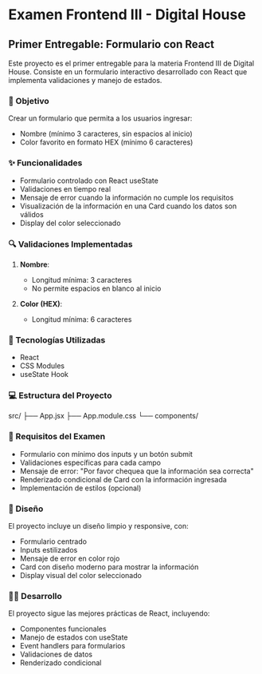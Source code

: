 # Examen Frontend III - Digital House
## Primer Entregable: Formulario con React

Este proyecto es el primer entregable para la materia Frontend III de Digital House. Consiste en un formulario interactivo desarrollado con React que implementa validaciones y manejo de estados.

### 🎯 Objetivo
Crear un formulario que permita a los usuarios ingresar:
- Nombre (mínimo 3 caracteres, sin espacios al inicio)
- Color favorito en formato HEX (mínimo 6 caracteres)

### ✨ Funcionalidades
- Formulario controlado con React useState
- Validaciones en tiempo real
- Mensaje de error cuando la información no cumple los requisitos
- Visualización de la información en una Card cuando los datos son válidos
- Display del color seleccionado

### 🔍 Validaciones Implementadas
1. **Nombre**:
   - Longitud mínima: 3 caracteres
   - No permite espacios en blanco al inicio

2. **Color (HEX)**:
   - Longitud mínima: 6 caracteres

### 🚀 Tecnologías Utilizadas
- React
- CSS Modules
- useState Hook

### 💻 Estructura del Proyecto
src/
├── App.jsx
├── App.module.css
└── components/

### 📝 Requisitos del Examen
- Formulario con mínimo dos inputs y un botón submit
- Validaciones específicas para cada campo
- Mensaje de error: "Por favor chequea que la información sea correcta"
- Renderizado condicional de Card con la información ingresada
- Implementación de estilos (opcional)

### 🎨 Diseño
El proyecto incluye un diseño limpio y responsive, con:
- Formulario centrado
- Inputs estilizados
- Mensaje de error en color rojo
- Card con diseño moderno para mostrar la información
- Display visual del color seleccionado

### 👨‍💻 Desarrollo
El proyecto sigue las mejores prácticas de React, incluyendo:
- Componentes funcionales
- Manejo de estados con useState
- Event handlers para formularios
- Validaciones de datos
- Renderizado condicional